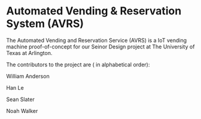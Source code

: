 # Automated Vending & Reservation System (AVRS)

The Automated Vending and Reservation Service (AVRS) is a IoT vending machine proof-of-concept for our Seinor Design project at The University of Texas at Arlington. 

The contributors to the project are ( in alphabetical order):

William Anderson

Han Le

Sean Slater 

Noah Walker 

